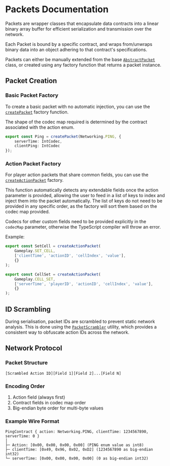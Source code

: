 # Packets Documentation

Packets are wrapper classes that encapsulate data contracts into a linear
binary array buffer for efficient serialization and transmission over the network.

Each Packet is bound by a specific contract, and wraps from/unwraps binary data
into an object adhering to that contract's specifications.

Packets can either be manually extended from the base
[`AbstractPacket`](/src/shared/networking/packets/AbstractPacket.ts) class,
or created using any factory function that returns a packet instance.


## Packet Creation

### Basic Packet Factory

To create a basic packet with no automatic injection, you can use the
[`createPacket`](/src/shared/networking/factory/createPacket.ts) factory function.

The shape of the codec map required is determined by the contract associated with the action enum.

```ts
export const Ping = createPacket(Networking.PING, {
    serverTime: IntCodec,
    clientPing: IntCodec
});
```

### Action Packet Factory
For player action packets that share common fields, you can use the
[`createActionPacket`](/src/shared/networking/factory/createActionPacket.ts) factory.

This function automatically detects any extendable fields once the action parameter is provided,
allowing the user to feed in a list of keys to index and inject them into the packet automatically.
The list of keys do not need to be provided in any specific order,
as the factory will sort them based on the codec map provided.

Codecs for other custom fields need to be provided explicitly in the `codecMap` parameter,
otherwise the TypeScript compiler will throw an error.

Example:
```ts
export const SetCell = createActionPacket(
    Gameplay.SET_CELL,
    ['clientTime', 'actionID', 'cellIndex', 'value'],
    {}
);

export const CellSet = createActionPacket(
    Gameplay.CELL_SET,
    ['serverTime', 'playerID', 'actionID', 'cellIndex', 'value'],
    {}
);
```

## ID Scrambling
During serialisation, packet IDs are scrambled to prevent static network analysis.
This is done using the [`PacketScrambler`](/src/shared/utils/PacketScrambler.ts) utility,
which provides a consistent way to obfuscate action IDs across the network.

## Network Protocol

### Packet Structure
```
[Scrambled Action ID][Field 1][Field 2]...[Field N]
```

### Encoding Order
1. Action field (always first)
2. Contract fields in codec map order
3. Big-endian byte order for multi-byte values

### Example Wire Format
```
PingContract { action: Networking.PING, clientTime: 1234567890, serverTime: 0 }
│
├─ Action: [0x00, 0x00, 0x00, 0x00] (PING enum value as int8)
├─ clientTime: [0x49, 0x96, 0x02, 0xD2] (1234567890 as big-endian int32)
└─ serverTime: [0x00, 0x00, 0x00, 0x00] (0 as big-endian int32)
```